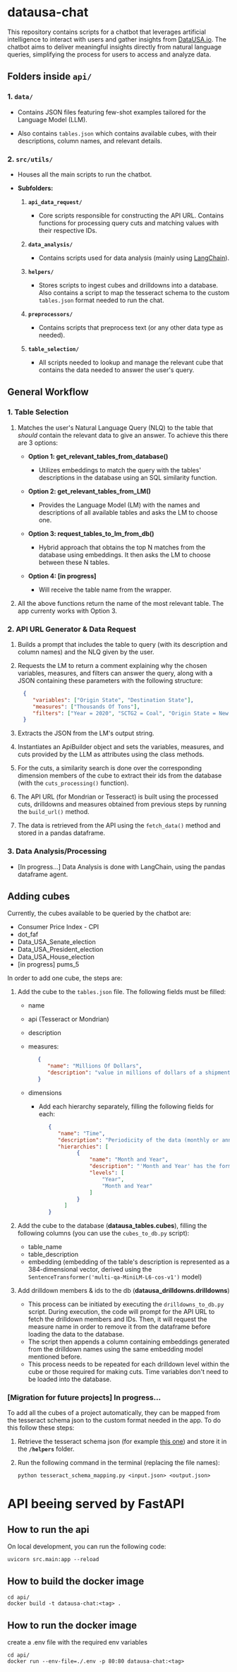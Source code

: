 # datausa-chat

This repository contains scripts for a chatbot that leverages artificial intelligence to interact with users and gather insights from [DataUSA.io](https://datausa.io/). The chatbot aims to deliver meaningful insights directly from natural language queries, simplifying the process for users to access and analyze data.

## Folders inside **`api/`**

### 1. **`data/`**
   - Contains JSON files featuring few-shot examples tailored for the Language Model (LLM). 

   - Also contains `tables.json` which contains available cubes, with their descriptions, column names, and relevant details.

### 2. **`src/utils/`**
   - Houses all the main scripts to run the chatbot.
  
   - **Subfolders:**
     1. **`api_data_request/`**
        - Core scripts responsible for constructing the API URL. Contains functions for processing query cuts and matching values with their respective IDs.

     2. **`data_analysis/`**
        - Contains scripts used for data analysis (mainly using [LangChain](https://python.langchain.com/docs/get_started/introduction)).

     3. **`helpers/`**
        - Stores scripts to ingest cubes and drilldowns into a database. Also contains a script to map the tesseract schema to the custom `tables.json` format needed to run the chat.

     4. **`preprocessors/`**
        - Contains scripts that preprocess text (or any other data type as needed).

     5. **`table_selection/`**
        - All scripts needed to lookup and manage the relevant cube that contains the data needed to answer the user's query.


## General Workflow

### 1. Table Selection

1. Matches the user's Natural Language Query (NLQ) to the table that *should* contain the relevant data to give an answer. To achieve this there are 3 options:

   - **Option 1: get_relevant_tables_from_database()**
     - Utilizes embeddings to match the query with the tables' descriptions in the database using an SQL similarity function.

   - **Option 2: get_relevant_tables_from_LM()**
     - Provides the Language Model (LM) with the names and descriptions of all available tables and asks the LM to choose one.

   - **Option 3: request_tables_to_lm_from_db()**
     - Hybrid approach that obtains the top N matches from the database using embeddings. It then asks the LM to choose between these N tables.

   - **Option 4: [in progress]**
      - Will receive the table name from the wrapper.

2. All the above functions return the name of the most relevant table. The app currenty works with Option 3.

### 2. API URL Generator & Data Request

   1. Builds a prompt that includes the table to query (with its description and column names) and the NLQ given by the user.

   2. Requests the LM to return a comment explaining why the chosen variables, measures, and filters can answer the query, along with a JSON containing these parameters with the following structure:


```json
     {
        "variables": ["Origin State", "Destination State"],
        "measures": ["Thousands Of Tons"],
        "filters": ["Year = 2020", "SCTG2 = Coal", "Origin State = New York", "Destination State = California"]
     }
```

   3. Extracts the JSON from the LM's output string.

   4. Instantiates an ApiBuilder object and sets the variables, measures, and cuts provided by the LLM as attributes using the class methods.

   4. For the cuts, a similarity search is done over the corresponding dimension members of the cube to extract their ids from the database (with the `cuts_processing()` function).

   5. The API URL (for Mondrian or Tesseract) is built using the processed cuts, drilldowns and measures obtained from previous steps by running the `build_url()` method.

   6. The data is retrieved from the API using the `fetch_data()` method and stored in a pandas dataframe.

### 3. Data Analysis/Processing

- [In progress...] Data Analysis is done with LangChain, using the pandas dataframe agent. 

## Adding cubes

Currently, the cubes available to be queried by the chatbot are:

   - Consumer Price Index - CPI
   - dot_faf
   - Data_USA_Senate_election
   - Data_USA_President_election
   - Data_USA_House_election
   - [in progress] pums_5

In order to add one cube, the steps are:

   1. Add the cube to the `tables.json` file. The following fields must be filled:
      - name
      - api (Tesseract or Mondrian)
      - description
      - measures:
         ```json
            {
               "name": "Millions Of Dollars",
               "description": "value in millions of dollars of a shipment"
            }
         ```

      - dimensions
         - Add each hierarchy separately, filling the following fields for each:
            ```json
               {
                  "name": "Time",
                  "description": "Periodicity of the data (monthly or annual).",
                  "hierarchies": [
                        {
                            "name": "Month and Year",
                            "description": "'Month and Year' has the format YYYYMM (example March of 2015 is 201503)",
                            "levels": [
                                "Year",
                                "Month and Year"
                            ]
                        }
                    ]
               }
            ```

   2. Add the cube to the database (**datausa_tables.cubes**), filling the following columns (you can use the `cubes_to_db.py` script):
      - table_name
      - table_description
      - embedding (embedding of the table's description is represented as a 384-dimensional vector, derived using the `SentenceTransformer('multi-qa-MiniLM-L6-cos-v1')` model)

   3. Add drilldown members & ids to the db (**datausa_drilldowns.drilldowns**)
      - This process can be initiated by executing the `drilldowns_to_db.py` script. During execution, the code will prompt for the API URL to fetch the drilldown members and IDs. Then, it will request the measure name in order to remove it from the dataframe before loading the data to the database.
      - The script then appends a column containing embeddings generated from the drilldown names using the same embedding model mentioned before.
      - This process needs to be repeated for each drilldown level within the cube or those required for making cuts. Time variables don't need to be loaded into the database.

### [Migration for future projects] In progress...

To add all the cubes of a project automatically, they can be mapped from the tesseract schema json to the custom format needed in the app. To do this follow these steps:

   1. Retrieve the tesseract schema json (for example [this one](https://api-dev.datausa.io/tesseract/debug/schema)) and store it in the **`/helpers`** folder.

   2. Run the following command in the terminal (replacing the file names):
      ```
      python tesseract_schema_mapping.py <input.json> <output.json>
      ```


# API beeing served by FastAPI

## How to run the api

On local development, you can run the following code:
```
uvicorn src.main:app --reload
```
## How to build the docker image
```
cd api/
docker build -t datausa-chat:<tag> .
```

## How to run the docker image
create a .env file with the required env variables
```
cd api/
docker run --env-file=./.env -p 80:80 datausa-chat:<tag>
```